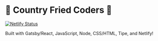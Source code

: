 # 🍳 Country Fried Coders 🍳

[![Netlify Status](https://api.netlify.com/api/v1/badges/8e750f1a-31b8-4aec-9873-9aca649560a3/deploy-status)](https://app.netlify.com/sites/countryfriedcoders/deploys)

Built with Gatsby/React, JavaScript, Node, CSS/HTML, Tipe, and Netlify!

